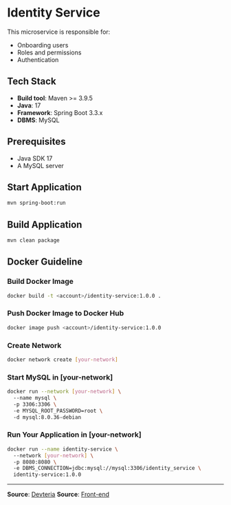 # Identity Service

This microservice is responsible for:

- Onboarding users
- Roles and permissions
- Authentication

## Tech Stack

- **Build tool**: Maven >= 3.9.5
- **Java**: 17
- **Framework**: Spring Boot 3.3.x
- **DBMS**: MySQL

## Prerequisites

- Java SDK 17
- A MySQL server

## Start Application

```sh
mvn spring-boot:run
```

## Build Application

```sh
mvn clean package
```

## Docker Guideline

### Build Docker Image

```sh
docker build -t <account>/identity-service:1.0.0 .
```

### Push Docker Image to Docker Hub

```sh
docker image push <account>/identity-service:1.0.0
```

### Create Network

```sh
docker network create [your-network]
```

### Start MySQL in [your-network]

```sh
docker run --network [your-network] \  
  --name mysql \  
  -p 3306:3306 \  
  -e MYSQL_ROOT_PASSWORD=root \  
  -d mysql:8.0.36-debian
```

### Run Your Application in [your-network]

```sh
docker run --name identity-service \  
  --network [your-network] \  
  -p 8080:8080 \  
  -e DBMS_CONNECTION=jdbc:mysql://mysql:3306/identity_service \  
  identity-service:1.0.0
```

---

**Source**: [Devteria](https://www.youtube.com/playlist?list=PL2xsxmVse9IaxzE8Mght4CFltGOqcG6FC)
**Source**: [Front-end](https://github.com/shongon-be/identity-frontend/tree/main)

